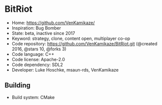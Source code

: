 # BitRiot

- Home: https://github.com/VenKamikaze/
- Inspiration: Bug Bomber
- State: beta, inactive since 2017
- Keyword: strategy, clone, content open, multiplayer co-op
- Code repository: https://github.com/VenKamikaze/BitRiot.git (@created 2016, @stars 10, @forks 3)
- Code language: C++
- Code license: Apache-2.0
- Code dependency: SDL2
- Developer: Luke Hoschke, msaun-rds, VenKamikaze

## Building

- Build system: CMake
